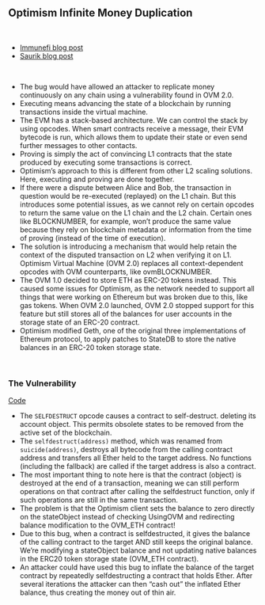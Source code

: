 ## Optimism Infinite Money Duplication 

<br>

* [Immunefi blog post](https://medium.com/immunefi/optimism-infinite-money-duplication-bugfix-review-daa6597146a0)
* [Saurik blog post](https://www.saurik.com/optimism.html)

<br>

* The bug would have allowed an attacker to replicate money continuously on any chain using a vulnerability found in OVM 2.0.
* Executing means advancing the state of a blockchain by running transactions inside the virtual machine. 
* The EVM has a stack-based architecture. We can control the stack by using opcodes. When smart contracts receive a message, their EVM bytecode is run, which allows them to update their state or even send further messages to other contacts.
* Proving is simply the act of convincing L1 contracts that the state produced by executing some transactions is correct.
* Optimism’s approach to this is different from other L2 scaling solutions. Here, executing and proving are done together.
* If there were a dispute between Alice and Bob, the transaction in question would be re-executed (replayed) on the L1 chain. But this introduces some potential issues, as we cannot rely on certain opcodes to return the same value on the L1 chain and the L2 chain. Certain ones like BLOCKNUMBER, for example, won’t produce the same value because they rely on blockchain metadata or information from the time of proving (instead of the time of execution).
* The solution is introducing a mechanism that would help retain the context of the disputed transaction on L2 when verifying it on L1. Optimism Virtual Machine (OVM 2.0) replaces all context-dependent opcodes with OVM counterparts, like ovmBLOCKNUMBER.
* The OVM 1.0 decided to store ETH as ERC-20 tokens instead. This caused some issues for Optimism, as the network needed to support all things that were working on Ethereum but was broken due to this, like gas tokens. When OVM 2.0 launched, OVM 2.0 stopped support for this feature but still stores all of the balances for user accounts in the storage state of an ERC-20 contract.
* Optimism modified Geth, one of the original three implementations of Ethereum protocol, to apply patches to StateDB to store the native balances in an ERC-20 token storage state.

<br>

### The Vulnerability

[Code](https://github.com/MetisProtocol/mvm/blob/46d08bce46d1e0039a64522eb0bd9dfff0e0fc46/l2geth/core/state/statedb.go#L468)

* The `SELFDESTRUCT` opcode causes a contract to self-destruct. deleting its account object. This permits obsolete states to be removed from the active set of the blockchain.
* The `selfdestruct(address)` method, which was renamed from `suicide(address)`, destroys all bytecode from the calling contract address and transfers all Ether held to the target address. No functions (including the fallback) are called if the target address is also a contract.
* The most important thing to note here is that the contract (object) is destroyed at the end of a transaction, meaning we can still perform operations on that contract after calling the selfdestruct function, only if such operations are still in the same transaction.
* The problem is that the Optimism client sets the balance to zero directly on the stateObject instead of checking UsingOVM and redirecting balance modification to the OVM_ETH contract!
* Due to this bug, when a contract is selfdestructed, it gives the balance of the calling contract to the target AND still keeps the original balance. We’re modifying a stateObject balance and not updating native balances in the ERC20 token storage state (OVM_ETH contract).
* An attacker could have used this bug to inflate the balance of the target contract by repeatedly selfdestructing a contract that holds Ether. After several iterations the attacker can then “cash out” the inflated Ether balance, thus creating the money out of thin air.




